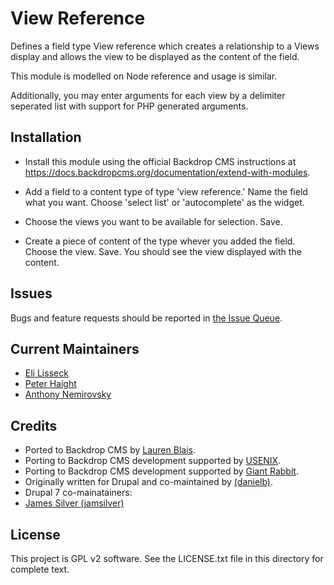 View Reference
======================

Defines a field type View reference which creates a relationship to a Views display and allows the view to be displayed as the content of the field.

This module is modelled on Node reference and usage is similar.

Additionally, you may enter arguments for each view by a delimiter seperated list with support for PHP generated arguments.

Installation 
------------

- Install this module using the official Backdrop CMS instructions at
  https://docs.backdropcms.org/documentation/extend-with-modules.

- Add a field to a content type of type 'view reference.' Name the field what you want. Choose 'select list' or 'autocomplete' as the widget.
- Choose the views you want to be available for selection. Save.
- Create a piece of content of the type whever you added the field. Choose the view. Save. You should see the view displayed with the content.

Issues
------

Bugs and feature requests should be reported in [the Issue Queue](https://github.com/backdrop-contrib/viewreference/issues).

Current Maintainers
-------------------

- [Eli Lisseck](https://github.com/elisseck)
- [Peter Haight](https://github.com/Dawnthorn)
- [Anthony Nemirovsky](https://github.com/anemirovsky)

Credits
-------

- Ported to Backdrop CMS by [Lauren Blais](https://github.com/rlblais).
- Porting to Backdrop CMS development supported by [USENIX](https://www.usenix.org/).
- Porting to Backdrop CMS development supported by [Giant Rabbit](https://giantrabbit.com).
- Originally written for Drupal and co-maintained by [(danielb)](https://www.drupal.org/u/danielb).
- Drupal 7 co-mainatainers:
 - [James Silver (jamsilver)](https://www.drupal.org/u/jamsilver)

License 
-------

This project is GPL v2 software.
See the LICENSE.txt file in this directory for complete text.
